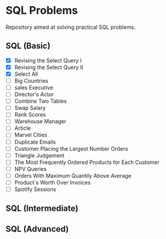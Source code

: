 # SQL Problems
Repository aimed at solving practical SQL problems.

## SQL (Basic)

- [x] Revising the Select Query I
- [x] Revising the Select Query II
- [X] Select All
- [ ] Big Countries
- [ ] sales Executive
- [ ] Director's Actor
- [ ] Combine Two Tables
- [ ] Swap Salary
- [ ] Rank Scores
- [ ] Warehouse Manager
- [ ] Article
- [ ] Marvel Cities
- [ ] Duplicate Emails
- [ ] Customer Placing the Largest Number Orders
- [ ] Triangle Judgement
- [ ] The Most Frequently Ordered Products for Each Customer
- [ ] NPV Queries
- [ ] Orders With Maximum Quantily Above Average
- [ ] Product´s Worth Over Invoices
- [ ] Spotify Sessions

## SQL (Intermediate)

## SQL (Advanced)
